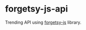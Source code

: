 forgetsy-js-api
===============

Trending API using [forgetsy-js](https://github.com/kirk7880/forgetsy-js) library. 
